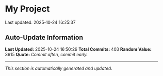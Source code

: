 # My Project


Last updated: 2025-10-24 16:25:37


























































































































































































































































































































































































































































































































































































































































































































































































































## Auto-Update Information

**Last Updated:** 2025-10-24 16:50:29
**Total Commits:** 403
**Random Value:** 3915
**Quote:** _Commit often, commit early._

---
_This section is automatically generated and updated._